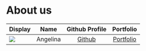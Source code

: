 # About us

Display | Name | Github Profile | Portfolio 
--------|:----:|:--------------:|:---------:
![](https://via.placeholder.com/100.png?text=Photo) | Angelina | [Github](https://github.com/angelinawong1210) | [Portfolio](docs/team/johndoe.md)
